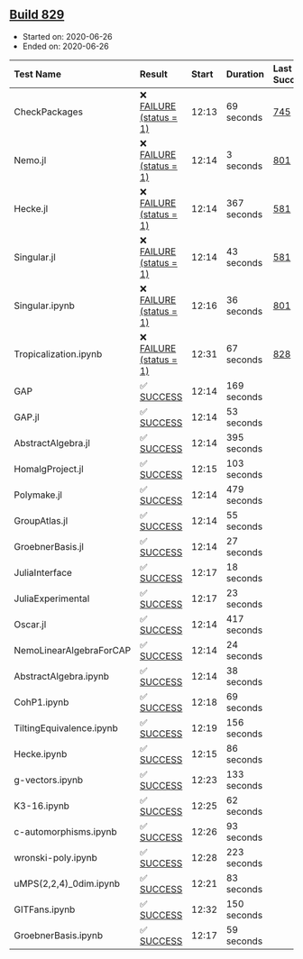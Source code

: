 ## [Build 829](https://oscarci.mathematik.uni-kl.de/job/oscar-julia-1.4/829/)

* Started on: 2020-06-26
* Ended on: 2020-06-26

| Test Name    | Result | Start | Duration | Last Success | First Failure |
|:-------------|:-------|:------|:---------|:-------------|:--------------|
| CheckPackages | ❌ [FAILURE (status = 1)](https://oscarci.mathematik.uni-kl.de/job/oscar-julia-1.4/829/artifact/logs/build-829/CheckPackages.log) | 12:13 | 69 seconds | [745](https://oscarci.mathematik.uni-kl.de/job/oscar-julia-1.4/745/) | [746](https://oscarci.mathematik.uni-kl.de/job/oscar-julia-1.4/746/) |
| Nemo.jl | ❌ [FAILURE (status = 1)](https://oscarci.mathematik.uni-kl.de/job/oscar-julia-1.4/829/artifact/logs/build-829/Nemo.jl.log) | 12:14 | 3 seconds | [801](https://oscarci.mathematik.uni-kl.de/job/oscar-julia-1.4/801/) | [802](https://oscarci.mathematik.uni-kl.de/job/oscar-julia-1.4/802/) |
| Hecke.jl | ❌ [FAILURE (status = 1)](https://oscarci.mathematik.uni-kl.de/job/oscar-julia-1.4/829/artifact/logs/build-829/Hecke.jl.log) | 12:14 | 367 seconds | [581](https://oscarci.mathematik.uni-kl.de/job/oscar-julia-1.4/581/) | [582](https://oscarci.mathematik.uni-kl.de/job/oscar-julia-1.4/582/) |
| Singular.jl | ❌ [FAILURE (status = 1)](https://oscarci.mathematik.uni-kl.de/job/oscar-julia-1.4/829/artifact/logs/build-829/Singular.jl.log) | 12:14 | 43 seconds | [581](https://oscarci.mathematik.uni-kl.de/job/oscar-julia-1.4/581/) | [582](https://oscarci.mathematik.uni-kl.de/job/oscar-julia-1.4/582/) |
| Singular.ipynb | ❌ [FAILURE (status = 1)](https://oscarci.mathematik.uni-kl.de/job/oscar-julia-1.4/829/artifact/logs/build-829/Singular.ipynb.log) | 12:16 | 36 seconds | [801](https://oscarci.mathematik.uni-kl.de/job/oscar-julia-1.4/801/) | [802](https://oscarci.mathematik.uni-kl.de/job/oscar-julia-1.4/802/) |
| Tropicalization.ipynb | ❌ [FAILURE (status = 1)](https://oscarci.mathematik.uni-kl.de/job/oscar-julia-1.4/829/artifact/logs/build-829/Tropicalization.ipynb.log) | 12:31 | 67 seconds | [828](https://oscarci.mathematik.uni-kl.de/job/oscar-julia-1.4/828/) | [829](https://oscarci.mathematik.uni-kl.de/job/oscar-julia-1.4/829/) |
| GAP | ✅ [SUCCESS](https://oscarci.mathematik.uni-kl.de/job/oscar-julia-1.4/829/artifact/logs/build-829/GAP.log) | 12:14 | 169 seconds |  |  |
| GAP.jl | ✅ [SUCCESS](https://oscarci.mathematik.uni-kl.de/job/oscar-julia-1.4/829/artifact/logs/build-829/GAP.jl.log) | 12:14 | 53 seconds |  |  |
| AbstractAlgebra.jl | ✅ [SUCCESS](https://oscarci.mathematik.uni-kl.de/job/oscar-julia-1.4/829/artifact/logs/build-829/AbstractAlgebra.jl.log) | 12:14 | 395 seconds |  |  |
| HomalgProject.jl | ✅ [SUCCESS](https://oscarci.mathematik.uni-kl.de/job/oscar-julia-1.4/829/artifact/logs/build-829/HomalgProject.jl.log) | 12:15 | 103 seconds |  |  |
| Polymake.jl | ✅ [SUCCESS](https://oscarci.mathematik.uni-kl.de/job/oscar-julia-1.4/829/artifact/logs/build-829/Polymake.jl.log) | 12:14 | 479 seconds |  |  |
| GroupAtlas.jl | ✅ [SUCCESS](https://oscarci.mathematik.uni-kl.de/job/oscar-julia-1.4/829/artifact/logs/build-829/GroupAtlas.jl.log) | 12:14 | 55 seconds |  |  |
| GroebnerBasis.jl | ✅ [SUCCESS](https://oscarci.mathematik.uni-kl.de/job/oscar-julia-1.4/829/artifact/logs/build-829/GroebnerBasis.jl.log) | 12:14 | 27 seconds |  |  |
| JuliaInterface | ✅ [SUCCESS](https://oscarci.mathematik.uni-kl.de/job/oscar-julia-1.4/829/artifact/logs/build-829/JuliaInterface.log) | 12:17 | 18 seconds |  |  |
| JuliaExperimental | ✅ [SUCCESS](https://oscarci.mathematik.uni-kl.de/job/oscar-julia-1.4/829/artifact/logs/build-829/JuliaExperimental.log) | 12:17 | 23 seconds |  |  |
| Oscar.jl | ✅ [SUCCESS](https://oscarci.mathematik.uni-kl.de/job/oscar-julia-1.4/829/artifact/logs/build-829/Oscar.jl.log) | 12:14 | 417 seconds |  |  |
| NemoLinearAlgebraForCAP | ✅ [SUCCESS](https://oscarci.mathematik.uni-kl.de/job/oscar-julia-1.4/829/artifact/logs/build-829/NemoLinearAlgebraForCAP.log) | 12:14 | 24 seconds |  |  |
| AbstractAlgebra.ipynb | ✅ [SUCCESS](https://oscarci.mathematik.uni-kl.de/job/oscar-julia-1.4/829/artifact/logs/build-829/AbstractAlgebra.ipynb.log) | 12:14 | 38 seconds |  |  |
| CohP1.ipynb | ✅ [SUCCESS](https://oscarci.mathematik.uni-kl.de/job/oscar-julia-1.4/829/artifact/logs/build-829/CohP1.ipynb.log) | 12:18 | 69 seconds |  |  |
| TiltingEquivalence.ipynb | ✅ [SUCCESS](https://oscarci.mathematik.uni-kl.de/job/oscar-julia-1.4/829/artifact/logs/build-829/TiltingEquivalence.ipynb.log) | 12:19 | 156 seconds |  |  |
| Hecke.ipynb | ✅ [SUCCESS](https://oscarci.mathematik.uni-kl.de/job/oscar-julia-1.4/829/artifact/logs/build-829/Hecke.ipynb.log) | 12:15 | 86 seconds |  |  |
| g-vectors.ipynb | ✅ [SUCCESS](https://oscarci.mathematik.uni-kl.de/job/oscar-julia-1.4/829/artifact/logs/build-829/g-vectors.ipynb.log) | 12:23 | 133 seconds |  |  |
| K3-16.ipynb | ✅ [SUCCESS](https://oscarci.mathematik.uni-kl.de/job/oscar-julia-1.4/829/artifact/logs/build-829/K3-16.ipynb.log) | 12:25 | 62 seconds |  |  |
| c-automorphisms.ipynb | ✅ [SUCCESS](https://oscarci.mathematik.uni-kl.de/job/oscar-julia-1.4/829/artifact/logs/build-829/c-automorphisms.ipynb.log) | 12:26 | 93 seconds |  |  |
| wronski-poly.ipynb | ✅ [SUCCESS](https://oscarci.mathematik.uni-kl.de/job/oscar-julia-1.4/829/artifact/logs/build-829/wronski-poly.ipynb.log) | 12:28 | 223 seconds |  |  |
| uMPS(2,2,4)_0dim.ipynb | ✅ [SUCCESS](https://oscarci.mathematik.uni-kl.de/job/oscar-julia-1.4/829/artifact/logs/build-829/uMPS-2-2-4-_0dim.ipynb.log) | 12:21 | 83 seconds |  |  |
| GITFans.ipynb | ✅ [SUCCESS](https://oscarci.mathematik.uni-kl.de/job/oscar-julia-1.4/829/artifact/logs/build-829/GITFans.ipynb.log) | 12:32 | 150 seconds |  |  |
| GroebnerBasis.ipynb | ✅ [SUCCESS](https://oscarci.mathematik.uni-kl.de/job/oscar-julia-1.4/829/artifact/logs/build-829/GroebnerBasis.ipynb.log) | 12:17 | 59 seconds |  |  |
